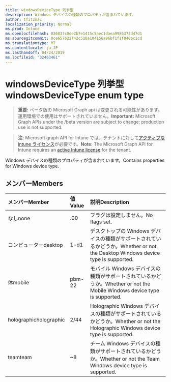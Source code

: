 ```yaml
---
title: windowsDeviceType 列挙型
description: Windows デバイスの種類のプロパティが含まれています。
author: tfitzmac
localization_priority: Normal
ms.prod: Intune
ms.openlocfilehash: 036837c0de2b7e1415c5aec1daea9986373d47d1
ms.sourcegitcommit: 0ce657622f42c510a104156a96bf1f1f040bc1cd
ms.translationtype: MT
ms.contentlocale: ja-JP
ms.lasthandoff: 04/24/2019
ms.locfileid: "32463461"
---
```

# <a name="windowsdevicetype-enum-type"></a><span data-ttu-id="04bb3-103">windowsDeviceType 列挙型</span><span class="sxs-lookup"><span data-stu-id="04bb3-103">windowsDeviceType enum type</span></span>

> <span data-ttu-id="04bb3-104">**重要:** ベータ版の Microsoft Graph api は変更される可能性があります。運用環境での使用はサポートされていません。</span><span class="sxs-lookup"><span data-stu-id="04bb3-104">**Important:** Microsoft Graph APIs under the /beta version are subject to change; production use is not supported.</span></span>

> <span data-ttu-id="04bb3-105">**注:** Microsoft graph API for Intune では、テナントに対して[アクティブな intune ライセンス](https://go.microsoft.com/fwlink/?linkid=839381)が必要です。</span><span class="sxs-lookup"><span data-stu-id="04bb3-105">**Note:** The Microsoft Graph API for Intune requires an [active Intune license](https://go.microsoft.com/fwlink/?linkid=839381) for the tenant.</span></span>

<span data-ttu-id="04bb3-106">Windows デバイスの種類のプロパティが含まれています。</span><span class="sxs-lookup"><span data-stu-id="04bb3-106">Contains properties for Windows device type.</span></span>

## <a name="members"></a><span data-ttu-id="04bb3-107">メンバー</span><span class="sxs-lookup"><span data-stu-id="04bb3-107">Members</span></span>
|<span data-ttu-id="04bb3-108">メンバー</span><span class="sxs-lookup"><span data-stu-id="04bb3-108">Member</span></span>|<span data-ttu-id="04bb3-109">値</span><span class="sxs-lookup"><span data-stu-id="04bb3-109">Value</span></span>|<span data-ttu-id="04bb3-110">説明</span><span class="sxs-lookup"><span data-stu-id="04bb3-110">Description</span></span>|
|:---|:---|:---|
|<span data-ttu-id="04bb3-111">なし</span><span class="sxs-lookup"><span data-stu-id="04bb3-111">none</span></span>|<span data-ttu-id="04bb3-112">.0</span><span class="sxs-lookup"><span data-stu-id="04bb3-112">0</span></span>|<span data-ttu-id="04bb3-113">フラグは設定しません。</span><span class="sxs-lookup"><span data-stu-id="04bb3-113">No flags set.</span></span>|
|<span data-ttu-id="04bb3-114">コンピューター</span><span class="sxs-lookup"><span data-stu-id="04bb3-114">desktop</span></span>|<span data-ttu-id="04bb3-115">1-d</span><span class="sxs-lookup"><span data-stu-id="04bb3-115">1</span></span>|<span data-ttu-id="04bb3-116">デスクトップの Windows デバイスの種類がサポートされているかどうか。</span><span class="sxs-lookup"><span data-stu-id="04bb3-116">Whether or not the Desktop Windows device type is supported.</span></span>|
|<span data-ttu-id="04bb3-117">体</span><span class="sxs-lookup"><span data-stu-id="04bb3-117">mobile</span></span>|<span data-ttu-id="04bb3-118">pbm-2</span><span class="sxs-lookup"><span data-stu-id="04bb3-118">2</span></span>|<span data-ttu-id="04bb3-119">モバイル Windows デバイスの種類がサポートされているかどうか。</span><span class="sxs-lookup"><span data-stu-id="04bb3-119">Whether or not the Mobile Windows device type is supported.</span></span>|
|<span data-ttu-id="04bb3-120">holographic</span><span class="sxs-lookup"><span data-stu-id="04bb3-120">holographic</span></span>|<span data-ttu-id="04bb3-121">2/4</span><span class="sxs-lookup"><span data-stu-id="04bb3-121">4</span></span>|<span data-ttu-id="04bb3-122">Holographic Windows デバイスの種類がサポートされているかどうか。</span><span class="sxs-lookup"><span data-stu-id="04bb3-122">Whether or not the Holographic Windows device type is supported.</span></span>|
|<span data-ttu-id="04bb3-123">team</span><span class="sxs-lookup"><span data-stu-id="04bb3-123">team</span></span>|<span data-ttu-id="04bb3-124">~</span><span class="sxs-lookup"><span data-stu-id="04bb3-124">8</span></span>|<span data-ttu-id="04bb3-125">チーム Windows デバイスの種類がサポートされているかどうか。</span><span class="sxs-lookup"><span data-stu-id="04bb3-125">Whether or not the Team Windows device type is supported.</span></span>|





